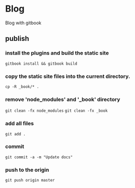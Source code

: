 # Blog
Blog with gitbook

## publish

### install the plugins and build the static site
```gitbook install && gitbook build```

### copy the static site files into the current directory.
```cp -R _book/* .```

### remove 'node_modules' and '_book' directory
```git clean -fx node_modules```
```git clean -fx _book```

### add all files
```git add .```

###  commit
```git commit -a -m "Update docs"```

###  push to the origin
```git push origin master```